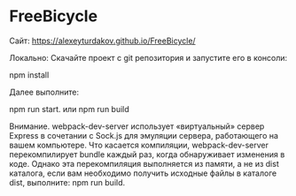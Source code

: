 # FreeBicycle

Сайт: https://alexeyturdakov.github.io/FreeBicycle/

Локально:
Скачайте проект с git репозитория и запустите его в консоли:

npm install

Далее выполните: 

npm run start.
или
npm run build

Внимание. webpack-dev-server использует «виртуальный» сервер Express в сочетании с Sock.js для эмуляции сервера, работающего на вашем компьютере. Что касается компиляции, webpack-dev-server перекомпилирует bundle каждый раз, когда обнаруживает изменения в коде. Однако эта перекомпиляция выполняется из памяти, а не из dist каталога, если вам необходимо получить исходные файлы в каталоге dist, выполните: npm run build.
